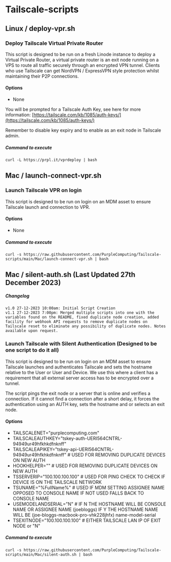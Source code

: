 # Tailscale-scripts

## Linux / deploy-vpr.sh

### Deploy Tailscale Virtual Private Router 

This script is designed to be run on a fresh Linode instance to deploy a Virtual Private Router, a virtual private router is an exit node running on a VPS to route all traffic securely through an encrypted VPN tunnel. Clients who use Tailscale can get NordVPN / ExpressVPN style protection whilst maintaining their P2P connections.

#### Options

* None

You will be prompted for a Tailscale Auth Key, see here for more information: [https://tailscale.com/kb/1085/auth-keys/](https://tailscale.com/kb/1085/auth-keys/)

Remember to disable key expiry and to enable as an exit node in Tailscale admin.

##### Command to execute

```
curl -L https://prpl.it/vprdeploy | bash
```

## Mac / launch-connect-vpr.sh

### Launch Tailscale VPR on login

This script is designed to be run on login on an MDM asset to ensure Tailscale launch and connection to VPR.

#### Options

* None
##### Command to execute

```
curl -s https://raw.githubusercontent.com/PurpleComputing/Tailscale-scripts/main/Mac/launch-connect-vpr.sh | bash
```

## Mac / silent-auth.sh (Last Updated 27th December 2023)

##### Changelog

```
v1.0 27-12-2023 10:00am: Initial Script Creation
v1.1 27-12-2023 7:00pm: Merged multiple scripts into one with the variables found on the README, fixed duplicate node creation, added facility for webhook API requests to remove duplicate nodes on Tailscale reset to eliminate any possibility of duplicate nodes. Notes available upon request.

```

### Launch Tailscale with Silent Authentication (Designed to be one script to do it all)

This script is designed to be run on login on an MDM asset to ensure Tailscale launches and authenticates Tailscale and sets the hostname relative to the User or User and Device. We use this where a client has a requirement that all external server access has to be encrypted over a tunnel.

The script pings the exit node or a server that is online and verifies a connection. If it cannot find a connection after a short delay, it forces the authentication using an AUTH key, sets the hostname and or selects an exit node.

#### Options

* TAILSCALENET="purplecomputing.com"
* TAILSCALEAUTHKEY="tskey-auth-UERI564CNTRL-94949ur49hfkhkdfnknff"
* TAILSCALEAPIKEY="tskey-api-UERI564CNTRL-94949ur49hfkhkdfnknff" # USED FOR REMOVING DUPLICATE DEVICES ON NEW AUTH
* HOOKHELPER="" # USED FOR REMOVING DUPLICATE DEVICES ON NEW AUTH
* TSSERVERIP="100.100.100.100" # USED FOR PING CHECK TO CHECK IF DEVICE IS ON THE TAILSCALE NETWORK
* TSUNAME="%FullName%" # USED IF MDM SETTING ASSIGNEE NAME OPPOSED TO CONSOLE NAME IF NOT USED FALLS BACK TO CONSOLE NAME
* USEMODELANDSERIAL="N" # IF N THE HOSTNAME WILL BE CONSOLE NAME OR ASSIGNEE NAME (joebloggs) IF Y THE HOSTNAME NAME WILL BE (joe-bloggs-macbook-pro-vhk228jhfx) name-model-serial
* TSEXITNODE="100.100.100.100" # EITHER TAILSCALE LAN IP OF EXIT NODE or "N"

##### Command to execute

```
curl -s https://raw.githubusercontent.com/PurpleComputing/Tailscale-scripts/main/Mac/silent-auth.sh | bash
```
